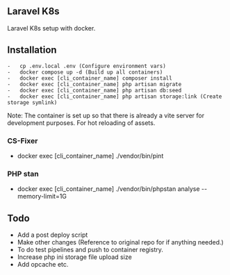 ## Laravel K8s

Laravel K8s setup with docker.

## Installation

```
-   cp .env.local .env (Configure environment vars)
-   docker compose up -d (Build up all containers)
-   docker exec [cli_container_name] composer install
-   docker exec [cli_container_name] php artisan migrate
-   docker exec [cli_container_name] php artisan db:seed
-   docker exec [cli_container_name] php artisan storage:link (Create storage symlink)
```

Note: The container is set up so that there is already a vite server for development purposes. For hot reloading of assets.

### CS-Fixer

-   docker exec [cli_container_name] ./vendor/bin/pint

### PHP stan

-   docker exec [cli_container_name] ./vendor/bin/phpstan analyse --memory-limit=1G

## Todo

-   Add a post deploy script
-   Make other changes (Reference to original repo for if anything needed.)
-   To do test pipelines and push to container registry.
-   Increase php ini storage file upload size
-   Add opcache etc.
